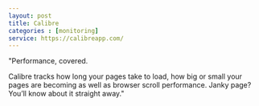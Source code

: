 ```yaml
---
layout: post
title: Calibre
categories : [monitoring]
service: https://calibreapp.com/
---
```


"Performance, covered.

Calibre tracks how long your pages take to load, how big or small your pages are becoming as well as browser scroll performance. Janky page? You’ll know about it straight away."
